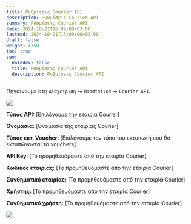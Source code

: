 ```yaml
---
title: Ρυθμίσεις Courier API
description: Ρυθμίσεις Courier API
summary: Ρυθμίσεις Courier API
date: 2024-10-21T15:09:00+03:00
lastmod: 2024-10-21T15:09:00+03:00
draft: false
weight: 4350
toc: true
seo:
  noindex: false
  title: Ρυθμίσεις Courier API
  description: Ρυθμίσεις Courier API
---
```


Πηγαίνουμε στη `Διαχείριση` -> `Παρστατικά` -> `Courier API`.

![](/images/courier-2.jpg)

**Τύπος API:** \[Επιλέγουμε την εταιρία Courier]

**Ονομασία:** \[Ονομασία της εταιρίας Courier]

**Τύπος εκτ. Voucher:** \[Επιλέγουμε τον τύπο του εκτυπωτή που θα εκτυπώνονται τα vouchers]

**API Key**: \[Το προμηθευόμαστε από την εταιρία Courier]

**Κωδικός εταιρίας:** \[Το προμηθευόμαστε από την εταιρία Courier]

**Συνθηματικό εταιρίας:** \[Το προμηθευόμαστε από την εταιρία Courier]

**Χρήστης:** \[Το προμηθευόμαστε από την εταιρία Courier]

**Συνθηματικό χρήστη:** \[Το προμηθευόμαστε από την εταιρία Courier]

![](/images/courier.jpg)
